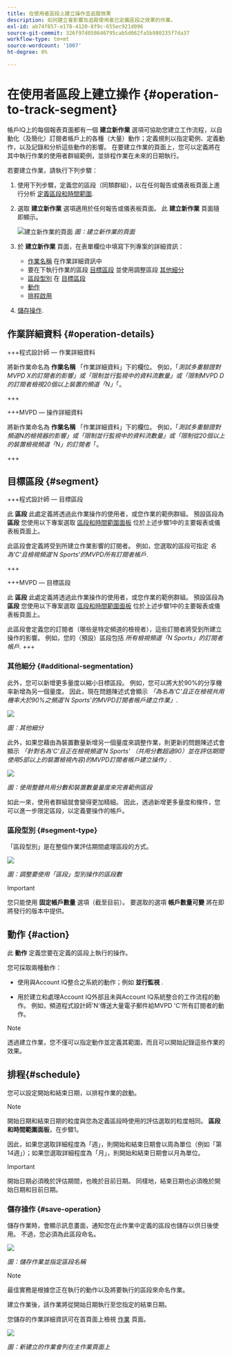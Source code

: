 ```yaml
---
title: 在使用者區段上建立操作並追蹤效果
description: 如何建立會影響及追蹤使用者已定義區段之效果的作業。
exl-id: ab74f857-e178-4120-8f9c-655ec921d096
source-git-commit: 326f97d058646795cab5d062fa5b980235f7da37
workflow-type: tm+mt
source-wordcount: '1007'
ht-degree: 0%

---
```


# 在使用者區段上建立操作 {#operation-to-track-segment}

帳戶IQ上的每個報表頁面都有一個 **建立新作業** 選項可協助您建立工作流程，以自動化（及簡化）訂閱者帳戶上的各種（大量）動作；定義規則以指定範例、定義動作，以及記錄和分析這些動作的影響。 在要建立作業的頁面上，您可以定義將在其中執行作業的使用者群組範例，並排程作業在未來的日期執行。

若要建立作業，請執行下列步驟：

1. 使用下列步驟，定義您的區段（同類群組），以在任何報告或儀表板頁面上進行分析 [定義區段和時間範圍](/help/AccountIQ/howto-select-segment-timeframe.md).

1. 選取 **建立新作業** 選項適用於任何報告或儀表板頁面。 此 **建立新作業** 頁面隨即顯示。

   ![建立新作業的頁面](assets/create-new-operations.png)
   *圖：建立新作業的頁面*

1. 於 **建立新作業** 頁面，在表單欄位中填寫下列專案的詳細資訊：

   * [作業名稱](#operation-details) 在作業詳細資訊中
   * 要在下執行作業的區段 [目標區段](#segment) 並使用調整區段 [其他細分](#additional-segmentation)
   * [區段型別](#segment-type) 在 [目標區段](#segment)
   * [動作](#action)
   * [排程啟用](#schedule)

1. [儲存操作](#save-operation).

## 作業詳細資料 {#operation-details}

+++程式設計師 — 作業詳細資料

將新作業命名為 **作業名稱** 「作業詳細資料」下的欄位。 例如，「*測試多重驗證對MVPD X的訂閱者的影響」或「限制並行監視中的資料流數量」或「限制MVPD D的訂閱者檢視20個以上裝置的頻道「N」*「。

+++

+++MVPD — 操作詳細資料

將新作業命名為 **作業名稱** 「作業詳細資料」下的欄位。 例如，「*測試多重驗證對頻道N的檢視器的影響」或「限制並行監視中的資料流數量」或「限制從20個以上的裝置檢視頻道「N」的訂閱者*「。

+++

## 目標區段 {#segment}

+++程式設計師 — 目標區段

此 **區段** 此處定義將透過此作業操作的使用者，或您作業的範例群組。 預設區段為 **區段** 您使用以下專案選取 [區段和時間範圍面板](/help/AccountIQ/howto-select-segment-timeframe.md) 位於上述步驟1中的主要報表或儀表板頁面上。

<!--* The first segment entry in the **Segment** section, by default, shows the **segment** you selected in the step 1.

* The **segment evaluation period** is the time period of analysis you selected in step 1 from **Granularity and Timeframe** option.
![](assets/operations-segment-selection.png)
*Figure: Segment and timeframe selection on the main page*-->

此區段會定義將受到所建立作業影響的訂閱者。 例如，您選取的區段可指定 *名為&#39;C&#39;且檢視頻道&#39;N Sports&#39;的MVPD所有訂閱者帳戶*.

+++

+++MVPD — 目標區段

此 **區段** 此處定義將透過此作業操作的使用者，或您作業的範例群組。 預設區段為 **區段** 您使用以下專案選取 [區段和時間範圍面板](/help/AccountIQ/howto-select-segment-timeframe.md) 位於上述步驟1中的主要報表或儀表板頁面上。

<!--* The first segment entry in the **Segment** section, by default, shows the **segment** you selected in the step 1.

* The **segment evaluation period** is the time period of analysis you selected in step 1 from **Granularity and Timeframe** option.
![](assets/operations-segment-selection.png)
*Figure: Segment and timeframe selection on the main page*-->

此區段會定義您的訂閱者（哪些是特定頻道的檢視者），這些訂閱者將受到所建立操作的影響。 例如，您的（預設）區段包括 *所有檢視頻道「N Sports」的訂閱者帳戶*.
+++

### 其他細分 {#additional-segmentation}

此外，您可以新增更多量度以縮小目標區段。 例如，您可以將大於90%的分享機率新增為另一個量度。 因此，現在問題陳述式會顯示 *「為名為&#39;C&#39;且正在檢視共用機率大於90%之頻道&#39;N Sports&#39;的MVPD訂閱者帳戶建立作業」*.

![](assets/additional-segment.gif)

*圖：其他細分*

此外，如果您藉由為裝置數量新增另一個量度來調整作業，則更新的問題陳述式會顯示 *「針對名為&#39;C&#39;且正在檢視頻道&#39;N Sports&#39; （共用分數超過90）並在評估期間使用5部以上的裝置檢視內容)的MVPD訂閱者帳戶建立操作」*.

![](assets/refined-segment.png)

*圖：使用整體共用分數和裝置數量量度來完善範例區段*

如此一來，使用者群組就會變得更加精細。 因此，透過新增更多量度和條件，您可以進一步限定區段，以定義要操作的帳戶。

### 區段型別 {#segment-type}

「區段型別」是在整個作業評估期間處理區段的方式。

![](assets/segment-type.png)

*圖：調整要使用「區段」型別操作的區段數*

<!--The segment type option allows you to further refine your segment based on the evaluation period (or time).

**Fixed number of accounts** 

When you select **Fixed number of accounts** segment type, then you need to specify an evaluation period as well.

By doing so, you are fixing the sample size for evaluation in terms of numbers. You are making Account IQ identify a specific set of users (that meet the criteria of defined evaluation period and segment metrics) to operate on. The analysis and graphs will be generated for this specific set of users only (identified initially) throughout the operation.

**Variable number of accounts**

When you select **Variable number of accounts** segment type, you do not limit the number of accounts in segment. The accounts which fall under the defined segment metrics are the part of the segment, and the number of accounts will change continuously during the course of operation.-->

>[!IMPORTANT]
>
>您只能使用 **固定帳戶數量** 選項（截至目前）。 要選取的選項 **帳戶數量可變** 將在即將發行的版本中提供。

<!--

you tell Account IQ in the beginning of the operation which number of accounts to operate on.

Account IQ system only has a segment definition, and during the operation it looks into all the accounts that fit that segments.

the number of accounts in segment is not limited, the accounts that fall under defined segment metrics will be part of the segment, and the no of accounts will change continuously, as there are no specific limitations - like an evaluation period in the past.When the segment is defined (which in this example is, subscriber accounts of MVPD 'C' who are viewing the channel 'N Sports' that have a sharing score above 80 and are using 10 different IPs) and we also identified a time period to evaluate a segment. This identifies X number of accounts as sample (for example 5000). How many devices they are using?
It identifies x-number of accounts (5000)...a very specific set of users that meet this criteria.
for every period that we schedule (within that operation) during that operation) we will look at those 5K users that are originally identified and we will present graph about them. How are the sharing scores coming up?u We identified a period. Are their sharing scores going up? Are there fewer of them who are meeting this definition?
Fixed versus variable is the way the treated in fixed or variable way.

1. we identified a fixed set of accounts.
2. we evaluate those specific accounts on criteria throughout the operation.

General idea independent of graph is that we will evaluate a set of accounts identified initially, for no of periods during operation and generate graphs against that.
Those are the 5000 users for which I will create graphs for for every period of the operation.

**Variable number of accounts**
We do not identify any initial set of accounts, we just have a segment definition.
Each period during the operation, we go and look into all the accounts that fit that segments.
If it is not a fixed segment, I won't initially evaluate it. I won't have an initial set of 5000. Instead at every period during the evaluation I will evaluate the segment then, and then I will produce graph about the next 3000 users.
the......will vary from period to period.

if not fixed segment, then I won't initially evaluate or have initial set of 5000, instead at every period during an operation and the.-->

## 動作 {#action}

此 **動作** 定義您要在定義的區段上執行的操作。

您可採取兩種動作：

* 使用與Account IQ整合之系統的動作；例如 **並行監視** <!--[Concurrency Monitoring](https://tve.helpdocsonline.com/concurrency-monitoring-introduction), or Adobe Target-->.

* 用於建立和處理Account IQ外部且未與Account IQ系統整合的工作流程的動作。 例如，頻道程式設計師&#39;N&#39;傳送大量電子郵件給MVPD &#39;C&#39;所有訂閱者的動作。

>[!NOTE]
>
>透過建立作業，您不僅可以指定動作並定義其範圍，而且可以開始記錄這些作業的效果。

## 排程{#schedule}

您可以設定開始和結束日期，以排程作業的啟動。

>[!NOTE]
>
>開始日期和結束日期的粒度與您為定義區段時使用的評估選取的粒度相同。 **區段和時間範圍面板**，在步驟1。
>
>
>因此，如果您選取詳細程度為「週」，則開始和結束日期會以周為單位（例如「第14週」）；如果您選取詳細程度為「月」，則開始和結束日期會以月為單位。


>[!IMPORTANT]
>
>開始日期必須晚於評估期間，也晚於目前日期。 同樣地，結束日期也必須晚於開始日期和目前日期。

### 儲存操作 {#save-operation}

儲存作業時，會顯示訊息畫面，通知您在此作業中定義的區段也儲存以供日後使用。 不過，您必須為此區段命名。

![](assets/save-operation.png)

*圖：儲存作業並指定區段名稱*

>[!NOTE]
>
>最佳實務是根據您正在執行的動作以及將要執行的區段來命名作業。

<!--In future you can select this saved segment when defining a segment for your analysis on the main reports page. Moreover, the saved segment is also listed when you create an operation the next time.

![](assets/saved-segment-operations-page.png)

*Figure: Saved segments in segment selector on Create new operations page* 

>[!IMPORTANT]
>
>When creating an operation, if you select a segment that was previously created then you cannot add new metrics to it and refine it.
>
>Adding new metrics creates a new segment, but you cannot modify an existing segment.-->

建立作業後，該作業將從開始日期執行至您指定的結束日期。

您儲存的作業詳細資訊可在首頁面上檢視 [作業](/help/AccountIQ/operations.md) 頁面。

![](assets/new-operation-created.png)

*圖：新建立的作業會列在主作業頁面上*

